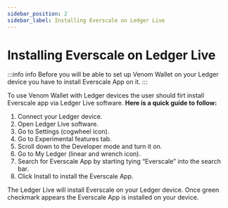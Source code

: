 ```yaml
---
sidebar_position: 2
sidebar_label: Installing Everscale on Ledger Live 
---
```


# Installing Everscale on Ledger Live

:::info info
Before you will be able to set up Venom Wallet on your Ledger device you have to install Everscale App on it.
:::

 To use Venom Wallet with Ledger devices the user should firt install Everscale app via Ledger Live software. 
 **Here is a quick guide to follow:**
1.  Connect your Ledger device.
2.  Open Ledger Live software.
3.  Go to Settings (cogwheel icon).
4.  Go to Experimental features tab.
5.  Scroll down to the Developer mode and turn it on.
6.  Go to My Ledger (linear and wrench icon).
7.  Search for Everscale App by starting tying “Everscale” into the search bar.
8.  Click Install to install the Everscale App.

The Ledger Live will install Everscale on your Ledger device. Once green checkmark appears the Everscale App is installed on your device.
